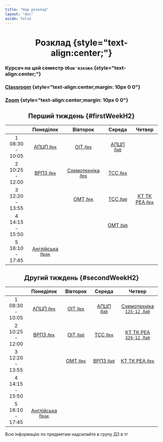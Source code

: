 ```yaml
---
title: "Наш розклад"
layout: "doc"
aside: false
---
```


# Розклад {style="text-align:center;"}

### Курсач на цей семестр `Обов'язково` {style="text-align:center;"}
### [Classroom](https://classroom.google.com/c/NjE1NDE0OTY1OTkw?cjc=rtguuil) {style="text-align:center;margin: 10px 0 0"}
### [Zoom](https://us02web.zoom.us/j/5551893007?pwd=RkpjT2tndUpnU25ldXRTZUNjaHlUdz09) {style="text-align:center;margin: 10px 0 0"}


## Перший тиждень {#firstWeekH2}

<div id="firstWeek">

|                    |              Понеділок              |                Вівторок                |           Середа           |              Четвер               |
| :----------------: | :---------------------------------: | :------------------------------------: | :------------------------: | :-------------------------------: |
| 1<br>08:30 - 10:05 |     [АПЦП `Лек`](/tasks/APTSP)      |        [ОІТ `Лек`](/tasks/OIT)         | [АПЦП `Лаб`](/tasks/APTSP) |                                   |
| 2<br>10:25 - 12:00 |      [ВРПЗ `Лек`](/tasks/VRPZ)      | [Схемотехніка `Лек`](/tasks/circuitry) |  [ТСС `Лек`](/tasks/TSS)   |                                   |
| 3<br>12:20 - 13:55 |                                     |        [ОМТ `Лек`](/tasks/OMT)         |  [ТСС `Лаб`](/tasks/TSS)   | [КТ ТК РЕА `Лек`](/tasks/KTTKREA) |
| 4<br>14:15 - 15:50 |                                     |                                        |  [ОMТ `Лаб`](/tasks/OMT)   |                                   |
| 5<br>16:10 - 17:45 | [Англійська `Прак`](/tasks/english) |                                        |                            |                                   |

</div>

## Другий тиждень {#secondWeekH2}

<div id="secondWeek">

|                    |              Понеділок              |        Вівторок         |           Середа           |                    Четвер                     |
| :----------------: | :---------------------------------: | :---------------------: | :------------------------: | :-------------------------------------------: |
| 1<br>08:30 - 10:05 |     [АПЦП `Лек`](/tasks/APTSP)      | [ОІТ `Лек`](/tasks/OIT) | [АПЦП `Лаб`](/tasks/APTSP) | [Схемотехніка `125-12 Лаб`](/tasks/circuitry) |
| 2<br>10:25 - 12:00 |      [ВРПЗ `Лек`](/tasks/VRPZ)      | [ОІТ `Лаб`](/tasks/OIT) |  [ТСС `Лек`](/tasks/TSS)   |   [КТ ТК РЕА `329-12 Лаб`](/tasks/KTTKREA)    |
| 3<br>12:20 - 13:55 |                                     | [ОМТ `Лек`](/tasks/OMT) | [ВРПЗ `Лаб`](/tasks/VRPZ)  |       [КТ ТК РЕА `Лек`](/tasks/KTTKREA)       |
| 4<br>14:15 - 15:50 |                                     |                         |                            |                                               |
| 5<br>16:10 - 17:45 | [Англійська `Прак`](/tasks/english) |                         |                            |                                               |

</div>

Всю інформацію по предметам надсилайте в групу ДЗ в тг

<script setup>
import { onMounted } from "vue"

onMounted(() => {
    console.log("Ну і чого ти сюди дивишся, чортяка! Якщо ти хочеш допомогти зробити цей сайт краще, то пиши в телеграм: @Renat_TOP");
    try {
        checkWeekAndCouple()
        setInterval(() => {
            checkWeekAndCouple();
        }, 10000);
    } catch (e) {}
})

function getUADate(year, month, date, hours, minutes, secons) {
    return new Date(new Date(year, month, date, hours, minutes, secons).toLocaleString('en', {timeZone: 'Europe/Kyiv'}));
}

const now = new Date(new Date().toLocaleString('en', {timeZone: 'Europe/Kyiv'}));
const year = now.getFullYear();
const month = now.getMonth();
const date = now.getDate();
const day = now.getDay();
const time = now.getTime();

function checkWeekAndCouple() {
    const firstWeek = document.getElementById('firstWeek');
    const secondWeek = document.getElementById('secondWeek');
    const currentWeek = getNowWeek() === 1 ? firstWeek : secondWeek;
    const nowCouple = getCouple();
    const table = currentWeek.getElementsByTagName("table")[0];
    table.style.border = "2px solid #059669";
    const weekDays = table.getElementsByTagName("td");
    if (nowCouple === -1) {
        let lastCouples = [21, 22, 23, 24];
        for (let i = 0; i < lastCouples.length; i++) {
            weekDays[lastCouples[i]].style.border = "1px solid var(--vp-c-divider)"
        }
    }
    else if (nowCouple) {
        weekDays[nowCouple > 5 ? nowCouple - 5 : nowCouple].style.border = "1px solid var(--vp-c-divider)"
        weekDays[nowCouple].style.border = "2px solid #059669";
    }
}

function getNowWeek() {
    const today = getUADate(year, month, date, 0, 0, 0).getTime();
    const week = Math.round((time) / (1000 * 60 * 60 * 24 * 7));
    return week % 2 ? 1 : 2;
}

function getCouple() {
    // [sunday, monday, tuesday, wednesday, thursday, friday, saturday]
    const daysWithCouples = [[], [1, 6, 11, 16, 21], [2, 7, 12, 17, 22], [3, 8, 13, 18, 23], [4, 9, 14, 19, 24], [], []];

    if (now >= getUADate(year, month, date, 8, 30, 0) && now <= getUADate(year, month, date, 10, 5, 0))
        return daysWithCouples[day][0];
    else if (now >= getUADate(year, month, date, 10, 5, 0) && now <= getUADate(year, month, date, 12, 0, 0))
        return daysWithCouples[day][1];
    else if (now >= getUADate(year, month, date, 12, 0, 0) && now <= getUADate(year, month, date, 13, 55, 0))
        return daysWithCouples[day][2];
    else if (now >= getUADate(year, month, date, 13, 55, 0) && now <= getUADate(year, month, date, 15, 50, 0))
        return daysWithCouples[day][3];
    else if (now >= getUADate(year, month, date, 15, 50, 0) && now <= getUADate(year, month, date, 17, 45, 0))
        return daysWithCouples[day][4];
    else if (now > getUADate(year, month, date, 17, 45, 0) && now < getUADate(year, month, date, 8, 30, 0))
        return -1;
    else return 0;
}

</script>

<style scoped>
h1, h2 {
    text-align: center !important;
}

th {
    width: 1% !important;
}
</style>
